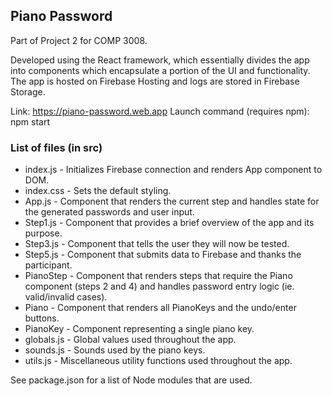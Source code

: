 ## Piano Password

Part of Project 2 for COMP 3008.

Developed using the React framework, which essentially divides the app into components which encapsulate a portion of the UI and functionality. The app is hosted on Firebase Hosting and logs are stored in Firebase Storage.

Link: https://piano-password.web.app
Launch command (requires npm): npm start

### List of files (in src)
- index.js - Initializes Firebase connection and renders App component to DOM.
- index.css - Sets the default styling.
- App.js - Component that renders the current step and handles state for the generated passwords and user input.
- Step1.js - Component that provides a brief overview of the app and its purpose.
- Step3.js - Component that tells the user they will now be tested.
- Step5.js - Component that submits data to Firebase and thanks the participant.
- PianoStep - Component that renders steps that require the Piano component (steps 2 and 4) and handles password entry logic (ie.  valid/invalid cases).
- Piano - Component that renders all PianoKeys and the undo/enter buttons.
- PianoKey - Component representing a single piano key.
- globals.js - Global values used throughout the app.
- sounds.js - Sounds used by the piano keys.
- utils.js - Miscellaneous utility functions used throughout the app.

See package.json for a list of Node modules that are used.

